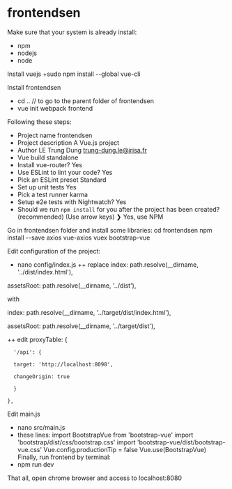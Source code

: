 # frontendsen
Make sure that your system is already install:
+ npm
+ nodejs
+ node

Install vuejs
+sudo npm install --global vue-cli

Install frontendsen
+ cd .. // to go to the parent folder of frontendsen
+ vue init webpack frontend

Following these steps:

+ Project name frontendsen
+ Project description A Vue.js project
+ Author LE Trung Dung <trung-dung.le@irisa.fr>
+ Vue build standalone
+ Install vue-router? Yes
+ Use ESLint to lint your code? Yes
+ Pick an ESLint preset Standard
+ Set up unit tests Yes
+ Pick a test runner karma
+ Setup e2e tests with Nightwatch? Yes
+ Should we run `npm install` for you after the project has been created? (recommended) (Use arrow keys)
❯ Yes, use NPM 

Go in frontendsen folder and install some libraries:
cd frontendsen
npm install --save axios vue-axios vuex bootstrap-vue

Edit configuration of the project:
+ nano config/index.js
++ replace
index: path.resolve(__dirname, '../dist/index.html'),

assetsRoot: path.resolve(__dirname, '../dist'),

with

index: path.resolve(__dirname, '../target/dist/index.html'),

assetsRoot: path.resolve(__dirname, '../target/dist'),

++ edit 
 proxyTable: {
 
      '/api': {
      
      target: 'http://localhost:8098',
      
      changeOrigin: true
      
      }
      
    },

Edit main.js
+ nano src/main.js
+ these lines:
  import BootstrapVue from 'bootstrap-vue'
  import 'bootstrap/dist/css/bootstrap.css'
  import 'bootstrap-vue/dist/bootstrap-vue.css'
  Vue.config.productionTip = false
  Vue.use(BootstrapVue)
Finally, run frontend by terminal:
+ npm run dev

That all, open chrome browser and access to localhost:8080
